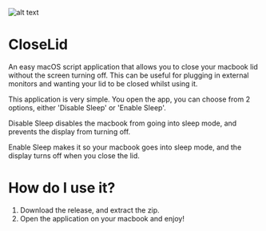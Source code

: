 ![alt text](https://ctrlaltchaz.com/wp-content/uploads/2024/09/closelidicon.png)

# CloseLid
An easy macOS script application that allows you to close your macbook lid without the screen turning off. This can be useful for plugging in external monitors and wanting your lid to be closed whilst using it.

This application is very simple.
You open the app, you can choose from 2 options, either 'Disable Sleep' or 'Enable Sleep'.

Disable Sleep disables the macbook from going into sleep mode, and prevents the display from turning off.

Enable Sleep makes it so your macbook goes into sleep mode, and the display turns off when you close the lid.

# How do I use it?
1.  Download the release, and extract the zip.
2.  Open the application on your macbook and enjoy!
